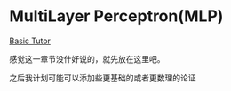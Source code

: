 # MultiLayer Perceptron(MLP)
[Basic Tutor](https://www.sciencedirect.com/topics/computer-science/multilayer-perceptron)

感觉这一章节没什好说的，就先放在这里吧。

之后我计划可能可以添加些更基础的或者更数理的论证